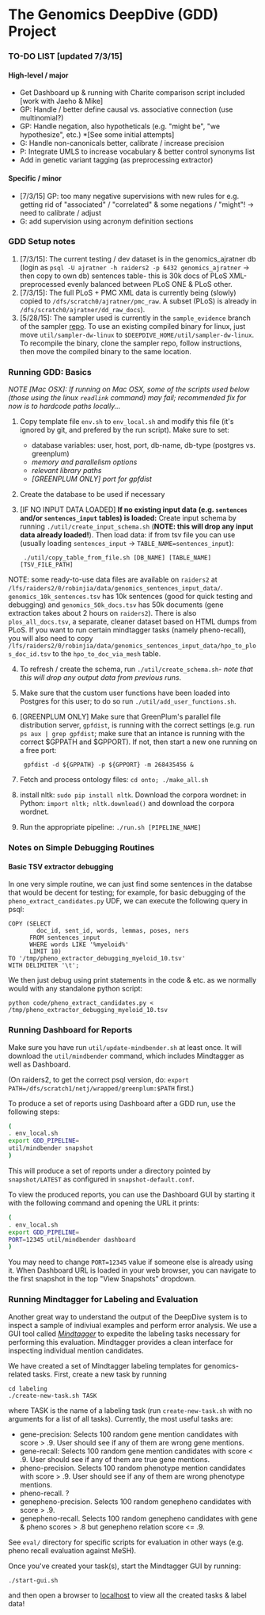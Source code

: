 # The Genomics DeepDive (GDD) Project

### TO-DO LIST [updated 7/3/15]

#### High-level / major
* Get Dashboard up & running with Charite comparison script included [work with Jaeho & Mike]
* GP: Handle / better define causal vs. associative connection (use multinomial?)
* GP: Handle negation, also hypotheticals (e.g. "might be", "we hypothesize", etc.) *[See some initial attempts]
* G: Handle non-canonicals better, calibrate / increase precision 
* P: Integrate UMLS to increase vocabulary & better control synonyms list
* Add in genetic variant tagging (as preprocessing extractor)

#### Specific / minor
* [7/3/15] GP: too many negative supervisions with new rules for e.g. getting rid of "associated" / "correlated" & some negations / "might"! -> need to calibrate / adjust
* G: add supervision using acronym definition sections

### GDD Setup notes

1. [7/3/15]: The current testing / dev dataset is in the genomics_ajratner db (login as `psql -U ajratner -h raiders2 -p 6432 genomics_ajratner` -> then copy to own db) sentences table- this is 30k docs of PLoS XML-preprocessed evenly balanced between PLoS ONE & PLoS other.
2. [7/3/15]: The full PLoS + PMC XML data is currently being (slowly) copied to `/dfs/scratch0/ajratner/pmc_raw`.  A subset (PLoS) is already in `/dfs/scratch0/ajratner/dd_raw_docs`).
3. [5/28/15]: The sampler used is currently in the `sample_evidence` branch of the sampler [repo][sampler-se].  To use an existing compiled binary for linux, just move `util/sampler-dw-linux` to `$DEEPDIVE_HOME/util/sampler-dw-linux`.  To recompile the binary, clone the sampler repo, follow instructions, then move the compiled binary to the same location.

### Running GDD: Basics

*NOTE [Mac OSX]: If running on Mac OSX, some of the scripts used below (those using the linux `readlink` command) may fail; recommended fix for now is to hardcode paths locally...*

1. Copy template file `env.sh` to `env_local.sh` and modify this file (it's ignored by git, and prefered by the run script).  Make sure to set:
	* database variables: user, host, port, db-name, db-type (postgres vs. greenplum)
	* _memory and parallelism options_
	* _relevant library paths_
	* _[GREENPLUM ONLY] port for gpfdist_

2. Create the database to be used if necessary

3. [IF NO INPUT DATA LOADED] **If no existing input data (e.g. `sentences` and/or `sentences_input` tables) is loaded:** Create input schema by running `./util/create_input_schema.sh` (**NOTE: this will drop any input data already loaded!**).  Then load data: if from tsv file you can use (usually loading `sentences_input` -> `TABLE_NAME=sentences_input`):

		./util/copy_table_from_file.sh [DB_NAME] [TABLE_NAME] [TSV_FILE_PATH]

  NOTE: some ready-to-use data files are available on `raiders2` at `/lfs/raiders2/0/robinjia/data/genomics_sentences_input_data/`.
`genomics_10k_sentences.tsv` has 10k sentences (good for quick testing and debugging) and `genomics_50k_docs.tsv` has 50k documents 
(gene extraction takes about 2 hours on `raiders2`).
There is also `plos_all_docs.tsv`, a separate, cleaner dataset based on HTML dumps from PLoS.
If you want to run certain mindtagger tasks (namely pheno-recall),
you will also need to copy 
`/lfs/raiders2/0/robinjia/data/genomics_sentences_input_data/hpo_to_plos_doc_id.tsv`
to the `hpo_to_doc_via_mesh` table.

4. To refresh / create the schema, run `./util/create_schema.sh`- *note that this will drop any output data from previous runs*.

5. Make sure that the custom user functions have been loaded into Postgres for this user; to do so run `./util/add_user_functions.sh`.

6. [GREENPLUM ONLY] Make sure that GreenPlum's parallel file distribution server, `gpfdist`, is running with the correct settings (e.g. run `ps aux | grep gpfdist`; make sure that an intance is running with the correct $GPPATH and $GPPORT).  If not, then start a new one running on a free port:

		gpfdist -d ${GPPATH} -p ${GPPORT} -m 268435456 &

7. Fetch and process ontology files: `cd onto; ./make_all.sh`

8. install nltk: `sudo pip install nltk`. Download the corpora wordnet: in Python: `import nltk; nltk.download()` and download the corpora wordnet.

9. Run the appropriate pipeline: `./run.sh [PIPELINE_NAME]`

### Notes on Simple Debugging Routines

#### Basic TSV extractor debugging
In one very simple routine, we can just find some sentences in the databse that would be decent for testing; for example, for basic debugging of the `pheno_extract_candidates.py` UDF, we can execute the following query in psql:
	
	COPY (SELECT 
	        doc_id, sent_id, words, lemmas, poses, ners 
	      FROM sentences_input 
	      WHERE words LIKE '%myeloid%'
	      LIMIT 10)
	TO '/tmp/pheno_extractor_debugging_myeloid_10.tsv' 
	WITH DELIMITER '\t';

We then just debug using print statements in the code & etc. as we normally would with any standalone python script:

	python code/pheno_extract_candidates.py < /tmp/pheno_extractor_debugging_myeloid_10.tsv

### Running Dashboard for Reports

Make sure you have run `util/update-mindbender.sh` at least once.
It will download the `util/mindbender` command, which includes Mindtagger as well as Dashboard.

(On raiders2, to get the correct psql version, do: ```export
PATH=/dfs/scratch1/netj/wrapped/greenplum:$PATH``` first.)

To produce a set of reports using Dashboard after a GDD run, use the following steps:
```bash
(
. env_local.sh
export GDD_PIPELINE=
util/mindbender snapshot
)
```
This will produce a set of reports under a directory pointed by `snapshot/LATEST` as configured in `snapshot-default.conf`.

To view the produced reports, you can use the Dashboard GUI by starting it with the following command and opening the URL it prints:
```bash
(
. env_local.sh
export GDD_PIPELINE=
PORT=12345 util/mindbender dashboard
)
```
You may need to change `PORT=12345` value if someone else is already using it.
When Dashboard URL is loaded in your web browser, you can navigate to the first snapshot in the top "View Snapshots" dropdown.


### Running Mindtagger for Labeling and Evaluation
Another great way to understand the output of the DeepDive system is to inspect a sample of indiviual examples and perform error analysis.
We use a GUI tool called [*Mindtagger*][mindtagger] to expedite the labeling tasks necessary for performing this evaluation.
Mindtagger provides a clean interface for inspecting individual mention candidates.

We have created a set of Mindtagger labeling templates for genomics-related tasks.  First, create a new task by running

	cd labeling
	./create-new-task.sh TASK

where TASK is the name of a labeling task (run `create-new-task.sh` with no arguments for a list of all tasks).
Currently, the most useful tasks are:

* gene-precision: Selects 100 random gene mention candidates with score > .9.  User should see if any of them are wrong gene mentions.
* gene-recall: Selects 100 random gene mention candidates with score < .9.  User should see if any of them are true gene mentions.
* pheno-precision.  Selects 100 random phenotype mention candidates with score > .9.  User should see if any of them are wrong phenotype mentions.
* pheno-recall.  ?
* genepheno-precision.  Selects 100 random genepheno candidates with score > .9.
* genepheno-recall.  Selects 100 random genepheno candidates with gene & pheno scores > .8 but genepheno relation score <= .9.

See `eval/` directory for specific scripts for evaluation in other ways (e.g. pheno recall evaluation against MeSH).

Once you've created your task(s), start the Mindtagger GUI by running:

	./start-gui.sh

and then open a browser to [localhost][localhost] to view all the created tasks & label data!


[sampler-se]: https://github.com/HazyResearch/sampler/tree/sample_evidence
[deepdiverepo]: https://github.com/hazyresearch/deepdive
[deepdivedocs]: http://deepdive.stanford.edu/index.html#documentation
[mindtagger]: https://github.com/netj/mindbender
[braindump]: https://github.com/zifeishan/braindump
[postgres-pg-static]: https://github.com/postgres/postgres/blob/master/src/include/catalog/pg_statistic.h
[localhost]: http://localhost:8000
[docker-install]: https://docs.docker.com/installation/#installation
[dockerfile-1]: https://gist.github.com/adamwgoldberg/7075b2237f819483a067
[dd-extractors]: http://deepdive.stanford.edu/doc/basics/extractors.html
